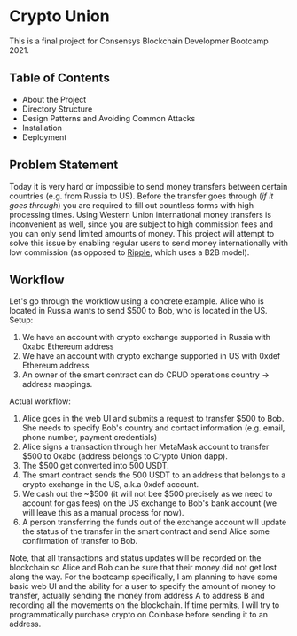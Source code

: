 # Crypto Union
This is a final project for Consensys Blockchain Developmer Bootcamp 2021. 
## Table of Contents
- About the Project
- Directory Structure
- Design Patterns and Avoiding Common Attacks
- Installation
- Deployment
## Problem Statement
Today it is very hard or impossible to send money transfers between certain countries (e.g. from Russia to US). Before the transfer goes through (*if it goes through*) you are required to fill out countless forms with high processing times. Using Western Union international money transfers is inconvenient as well, since you are subject to high commission fees and you can only send limited amounts of money. This project will attempt to solve this issue by enabling regular users to send money internationally with low commission (as opposed to [Ripple](https://ripple.com/), which uses a B2B model).
## Workflow
Let's go through the workflow using a concrete example. Alice who is located in Russia wants to send $500 to Bob, who is located in the US.
Setup:
1. We have an account with crypto exchange supported in Russia with 0xabc Ethereum address
2. We have an account with crypto exchange supported in US with 0xdef Ethereum address
3. An owner of the smart contract can do CRUD operations country -> address mappings.

Actual workflow:
1. Alice goes in the web UI and submits a request to transfer $500 to Bob. She needs to specify Bob's country and contact information (e.g. email, phone number, payment credentials)
2. Alice signs a transaction through her MetaMask account to transfer $500 to 0xabc (address belongs to Crypto Union dapp).
3. The $500 get converted into 500 USDT.
4. The smart contract sends the 500 USDT to an address that belongs to a crypto exchange in the US, a.k.a 0xdef account.
5. We cash out the ~$500 (it will not bee $500 precisely as we need to account for gas fees) on the US exchange to Bob's bank account (we will leave this as a manual process for now).
6. A person transferring the funds out of the exchange account will update the status of the transfer in the smart contract and send Alice some confirmation of transfer to Bob.  

Note, that all transactions and status updates will be recorded on the blockchain so Alice and Bob can be sure that their money did not get lost along the way.
For the bootcamp specifically, I am planning to have some basic web UI and the ability for a user to specify the amount of money to transfer, actually sending the money from address A to address B and recording all the movements on the blockchain. If time permits, I will try to programmatically purchase crypto on Coinbase before sending it to an address.
